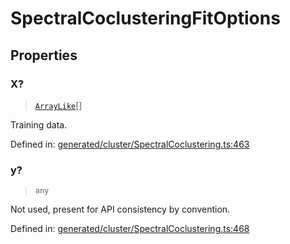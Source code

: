 # SpectralCoclusteringFitOptions

## Properties

### X?

> [`ArrayLike`](../types/ArrayLike.md)[]

Training data.

Defined in:  [generated/cluster/SpectralCoclustering.ts:463](https://github.com/transitive-bullshit/scikit-learn-ts/blob/122b3c0/packages/sklearn/src/generated/cluster/SpectralCoclustering.ts#L463)

### y?

> `any`

Not used, present for API consistency by convention.

Defined in:  [generated/cluster/SpectralCoclustering.ts:468](https://github.com/transitive-bullshit/scikit-learn-ts/blob/122b3c0/packages/sklearn/src/generated/cluster/SpectralCoclustering.ts#L468)
